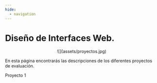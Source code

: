 ```yaml
---
hide:
  - navigation
---
```


# Diseño de Interfaces Web.

<center>
![](assets/proyectos.jpg)
</center>

En esta página encontrarás las descripciones de los diferentes proyectos de evaluación.

Proyecto 1